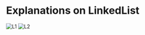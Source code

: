 # Explanations on LinkedList
![L1](https://user-images.githubusercontent.com/54584388/218909011-929e8381-46fa-4b68-9ced-82cd164f3d09.jpg)
![L2](https://user-images.githubusercontent.com/54584388/218909016-0675f5ad-a257-47ce-b1bd-3e0bdd597871.jpg)
